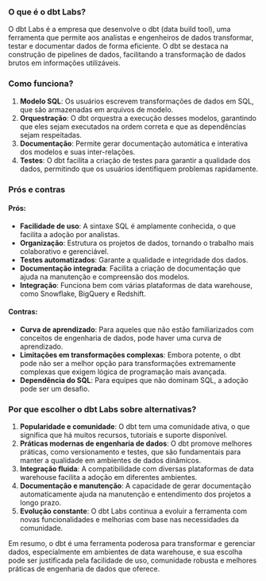 ### O que é o dbt Labs?

O dbt Labs é a empresa que desenvolve o dbt (data build tool), uma ferramenta que permite aos analistas e engenheiros de dados transformar, testar e documentar dados de forma eficiente. O dbt se destaca na construção de pipelines de dados, facilitando a transformação de dados brutos em informações utilizáveis.

### Como funciona?

1. **Modelo SQL**: Os usuários escrevem transformações de dados em SQL, que são armazenadas em arquivos de modelo.
2. **Orquestração**: O dbt orquestra a execução desses modelos, garantindo que eles sejam executados na ordem correta e que as dependências sejam respeitadas.
3. **Documentação**: Permite gerar documentação automática e interativa dos modelos e suas inter-relações.
4. **Testes**: O dbt facilita a criação de testes para garantir a qualidade dos dados, permitindo que os usuários identifiquem problemas rapidamente.

### Prós e contras

#### Prós:
- **Facilidade de uso**: A sintaxe SQL é amplamente conhecida, o que facilita a adoção por analistas.
- **Organização**: Estrutura os projetos de dados, tornando o trabalho mais colaborativo e gerenciável.
- **Testes automatizados**: Garante a qualidade e integridade dos dados.
- **Documentação integrada**: Facilita a criação de documentação que ajuda na manutenção e compreensão dos modelos.
- **Integração**: Funciona bem com várias plataformas de data warehouse, como Snowflake, BigQuery e Redshift.

#### Contras:
- **Curva de aprendizado**: Para aqueles que não estão familiarizados com conceitos de engenharia de dados, pode haver uma curva de aprendizado.
- **Limitações em transformações complexas**: Embora potente, o dbt pode não ser a melhor opção para transformações extremamente complexas que exigem lógica de programação mais avançada.
- **Dependência do SQL**: Para equipes que não dominam SQL, a adoção pode ser um desafio.

### Por que escolher o dbt Labs sobre alternativas?

1. **Popularidade e comunidade**: O dbt tem uma comunidade ativa, o que significa que há muitos recursos, tutoriais e suporte disponível.
2. **Práticas modernas de engenharia de dados**: O dbt promove melhores práticas, como versionamento e testes, que são fundamentais para manter a qualidade em ambientes de dados dinâmicos.
3. **Integração fluida**: A compatibilidade com diversas plataformas de data warehouse facilita a adoção em diferentes ambientes.
4. **Documentação e manutenção**: A capacidade de gerar documentação automaticamente ajuda na manutenção e entendimento dos projetos a longo prazo.
5. **Evolução constante**: O dbt Labs continua a evoluir a ferramenta com novas funcionalidades e melhorias com base nas necessidades da comunidade.

Em resumo, o dbt é uma ferramenta poderosa para transformar e gerenciar dados, especialmente em ambientes de data warehouse, e sua escolha pode ser justificada pela facilidade de uso, comunidade robusta e melhores práticas de engenharia de dados que oferece.